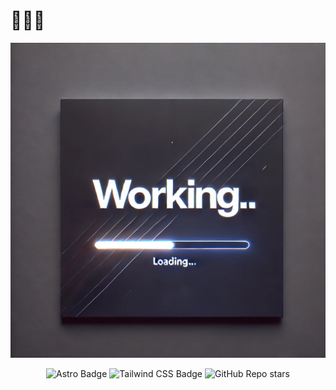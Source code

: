 # 👨🏻‍💻

<div align="center">
<!-- <a href="https://porfolio.dev/"> -->
<img src="./public/working.webp">
<!-- </a> -->
<p></p>
</div>

<div align="center">

![Astro Badge](https://img.shields.io/badge/Astro-FF3E00?logo=astro&logoColor=fff&style=flat)
![Tailwind CSS Badge](https://img.shields.io/badge/Tailwind%20CSS-06B6D4?logo=tailwindcss&logoColor=fff&style=flat)
![GitHub Repo stars](https://img.shields.io/github/stars/Fabrizio9898/Porfolio.dev?style=social)





</div>
<p></p>
